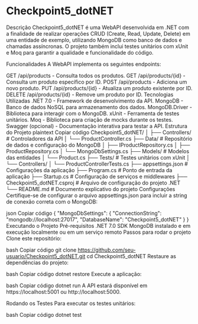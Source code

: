 # Checkpoint5_dotNET

Descrição
Checkpoint5_dotNET é uma WebAPI desenvolvida em .NET com a finalidade de realizar operações CRUD (Create, Read, Update, Delete) em uma entidade de exemplo, utilizando MongoDB como banco de dados e chamadas assíncronas. O projeto também inclui testes unitários com xUnit e Moq para garantir a qualidade e funcionalidade do código.

Funcionalidades
A WebAPI implementa os seguintes endpoints:

GET /api/products - Consulta todos os produtos.
GET /api/products/{id} - Consulta um produto específico por ID.
POST /api/products - Adiciona um novo produto.
PUT /api/products/{id} - Atualiza um produto existente por ID.
DELETE /api/products/{id} - Remove um produto por ID.
Tecnologias Utilizadas
.NET 7.0 - Framework de desenvolvimento da API.
MongoDB - Banco de dados NoSQL para armazenamento dos dados.
MongoDB.Driver - Biblioteca para interagir com o MongoDB.
xUnit - Ferramenta de testes unitários.
Moq - Biblioteca para criação de mocks durante os testes.
Swagger (opcional) - Documentação interativa para testar a API.
Estrutura do Projeto
plaintext
Copiar código
Checkpoint5_dotNET/
│
├── Controllers/             # Controladores da API
│   └── ProductController.cs
├── Data/                    # Repositório de dados e configuração do MongoDB
│   ├── IProductRepository.cs
│   ├── ProductRepository.cs
│   └── MongoDbSettings.cs
├── Models/                  # Modelos das entidades
│   └── Product.cs
├── Tests/                   # Testes unitários com xUnit
│   └── Controllers/
│       └── ProductControllerTests.cs
├── appsettings.json          # Configurações da aplicação
├── Program.cs                # Ponto de entrada da aplicação
├── Startup.cs                # Configuração de serviços e middlewares
├── Checkpoint5_dotNET.csproj # Arquivo de configuração do projeto .NET
└── README.md                 # Documento explicativo do projeto
Configurações
Certifique-se de configurar o arquivo appsettings.json para incluir a string de conexão correta com o MongoDB:

json
Copiar código
{
  "MongoDbSettings": {
    "ConnectionString": "mongodb://localhost:27017",
    "DatabaseName": "Checkpoint5_dotNET"
  }
}
Executando o Projeto
Pré-requisitos
.NET 7.0 SDK
MongoDB instalado e em execução localmente ou em um serviço remoto
Passos para rodar o projeto
Clone este repositório:

bash
Copiar código
git clone https://github.com/seu-usuario/Checkpoint5_dotNET.git
cd Checkpoint5_dotNET
Restaure as dependências do projeto:

bash
Copiar código
dotnet restore
Execute a aplicação:

bash
Copiar código
dotnet run
A API estará disponível em https://localhost:5001 ou http://localhost:5000.

Rodando os Testes
Para executar os testes unitários:

bash
Copiar código
dotnet test
